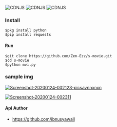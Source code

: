 ![CDNJS](https://img.shields.io/badge/coded-Zen%20Ganz-orange) ![CDNJS](https://img.shields.io/badge/Python-3.8.0-green) ![CDNJS](https://img.shields.io/badge/Api-Ibnu%20Syawal-brightgreen)
### Install
```
$pkg install python
$pip install requests
```

#### Run
```
$git clone https://github.com/Zen-Ezz/s-movie.git
$cd s-movie
$python mvi.py
```

### sample img
<a href="https://ibb.co/MDN6BnD"><img src="https://i.ibb.co/1f26zZf/Screenshot-20200124-002123-picsaynnxnxn.png" alt="Screenshot-20200124-002123-picsaynnxnxn" border="0"></a>

<a href="https://ibb.co/By5zBWM"><img src="https://i.ibb.co/rxR7H8r/Screenshot-20200124-002311.png" alt="Screenshot-20200124-002311" border="0"></a>

#### Api Author
+ https://github.com/ibnusyawall
